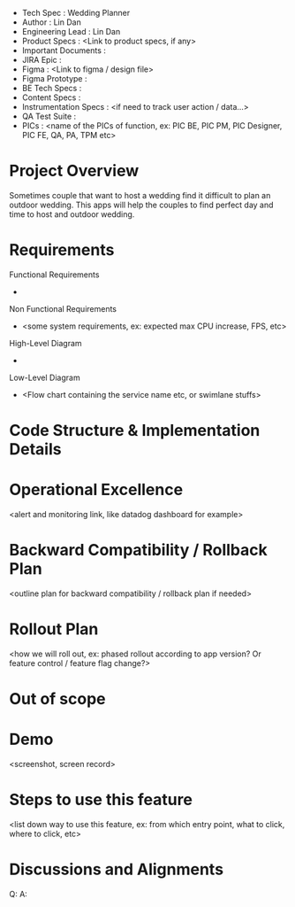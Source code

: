 - Tech Spec : Wedding Planner
- Author : Lin Dan
- Engineering Lead : Lin Dan
- Product Specs : <Link to product specs, if any>
- Important Documents : <Link to other important documents>
- JIRA Epic : <Link to jira epic ticket>
- Figma : <Link to figma / design file> 
- Figma Prototype : <Or protopie link...>
- BE Tech Specs : <if BE have tech specs...>
- Content Specs : <if need localization...>
- Instrumentation Specs : <if need to track user action / data...>
- QA Test Suite : <link to QA test suite>
- PICs : <name of the PICs of function, ex: PIC BE, PIC PM, PIC Designer, PIC FE, QA, PA, TPM etc>

Project Overview
=================
Sometimes couple that want to host a wedding find it difficult to plan an outdoor wedding. This apps will help the couples to find perfect day and time to host and outdoor wedding.


Requirements
=================
Functional Requirements
- <list down requirement that needs to be there to create the feature. Ex: feature need to show certain component under certain condition>

Non Functional Requirements
- <some system requirements, ex: expected max CPU increase, FPS, etc>

High-Level Diagram 
- <High level Flow chart>

Low-Level Diagram
- <Flow chart containing the service name etc, or swimlane stuffs>

Code Structure & Implementation Details
========================================
<Some pseudo-code on code-change plan and the logic>

Operational Excellence
=======================
<alert and monitoring link, like datadog dashboard for example>

Backward Compatibility / Rollback Plan
======================================
<outline plan for backward compatibility / rollback plan if needed>

Rollout Plan
============
<how we will roll out, ex: phased rollout according to app version? Or feature control / feature flag change?>

Out of scope
============
<list down things that is out of scope>

Demo
====
<screenshot, screen record>
 

Steps to use this feature
==========================
<list down way to use this feature, ex: from which entry point, what to click, where to click, etc> 

Discussions and Alignments
==========================
Q: 
A: 


